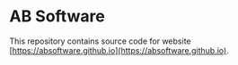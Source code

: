 # AB Software

This repository contains source code for website [https://absoftware.github.io](https://absoftware.github.io).
